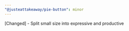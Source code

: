 ```yaml
---
"@justeattakeaway/pie-button": minor
---
```


[Changed] - Split small size into expressive and productive
